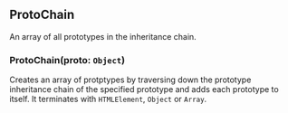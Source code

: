 ## ProtoChain

An array of all prototypes in the inheritance chain.

### ProtoChain(proto: `Object`)

Creates an array of protptypes by traversing down the prototype inheritance chain of the specified prototype and adds each prototype to itself.
It terminates with `HTMLElement`, `Object` or `Array`.

